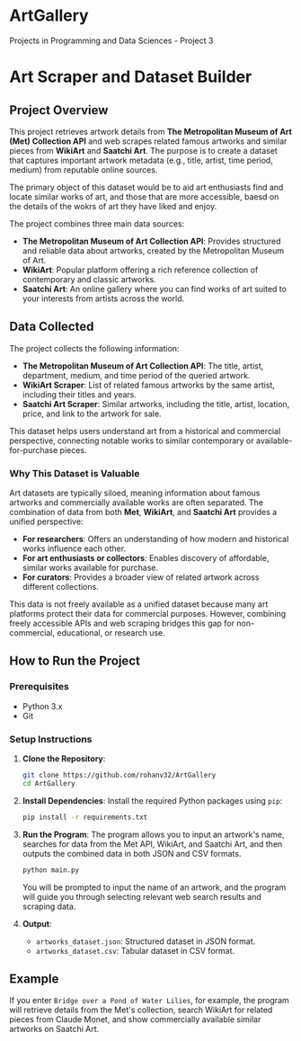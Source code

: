 # ArtGallery
Projects in Programming and Data Sciences - Project 3

# Art Scraper and Dataset Builder

## Project Overview

This project retrieves artwork details from **The Metropolitan Museum of Art (Met) Collection API** and web scrapes related famous artworks and similar pieces from **WikiArt** and **Saatchi Art**. The purpose is to create a dataset that captures important artwork metadata (e.g., title, artist, time period, medium) from reputable online sources. 

The primary object of this dataset would be to aid art enthusiasts find and locate similar works of art, and those that are more accessible, baesd on the details of the wokrs of art they have liked and enjoy.

The project combines three main data sources:
- **The Metropolitan Museum of Art Collection API**: Provides structured and reliable data about artworks, created by the Metropolitan Museum of Art.
- **WikiArt**: Popular platform offering a rich reference collection of contemporary and classic artworks.
- **Saatchi Art**: An online gallery where you can find works of art suited to your interests from artists across the world.

## Data Collected

The project collects the following information:
- **The Metropolitan Museum of Art Collection API**: The title, artist, department, medium, and time period of the queried artwork.
- **WikiArt Scraper**: List of related famous artworks by the same artist, including their titles and years.
- **Saatchi Art Scraper**: Similar artworks, including the title, artist, location, price, and link to the artwork for sale.

This dataset helps users understand art from a historical and commercial perspective, connecting notable works to similar contemporary or available-for-purchase pieces.

### Why This Dataset is Valuable

Art datasets are typically siloed, meaning information about famous artworks and commercially available works are often separated. The combination of data from both **Met**, **WikiArt**, and **Saatchi Art** provides a unified perspective:
- **For researchers**: Offers an understanding of how modern and historical works influence each other.
- **For art enthusiasts or collectors**: Enables discovery of affordable, similar works available for purchase.
- **For curators**: Provides a broader view of related artwork across different collections.

This data is not freely available as a unified dataset because many art platforms protect their data for commercial purposes. However, combining freely accessible APIs and web scraping bridges this gap for non-commercial, educational, or research use.

## How to Run the Project

### Prerequisites
- Python 3.x
- Git

### Setup Instructions

1. **Clone the Repository**:
    ```bash
    git clone https://github.com/rohanv32/ArtGallery
    cd ArtGallery
    ```

2. **Install Dependencies**:
    Install the required Python packages using `pip`:
    ```bash
    pip install -r requirements.txt
    ```

3. **Run the Program**:
    The program allows you to input an artwork's name, searches for data from the Met API, WikiArt, and Saatchi Art, and then outputs the combined data in both JSON and CSV formats.
    ```bash
    python main.py
    ```

    You will be prompted to input the name of an artwork, and the program will guide you through selecting relevant web search results and scraping data.

4. **Output**:
    - `artworks_dataset.json`: Structured dataset in JSON format.
    - `artworks_dataset.csv`: Tabular dataset in CSV format.

## Example

If you enter `Bridge over a Pond of Water Lilies`, for example, the program will retrieve details from the Met's collection, search WikiArt for related pieces from Claude Monet, and show commercially available similar artworks on Saatchi Art.

